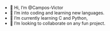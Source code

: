 - 👋 Hi, I’m @Campos-Victor
- 👀 I’m into coding and learning new languages. 
- 🌱 I’m currently learning C and Python, 
- 💞️ I’m looking to collaborate on any fun project. 
